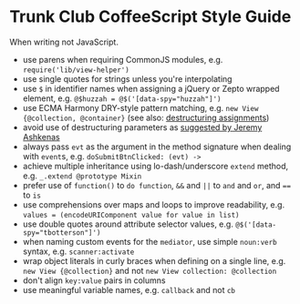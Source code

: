 # Trunk Club CoffeeScript Style Guide

When writing not JavaScript.

- use parens when requiring CommonJS modules, e.g. `require('lib/view-helper')`
- use single quotes for strings unless you're interpolating
- use `$` in identifier names when assigning a jQuery or Zepto wrapped element, e.g. `@$huzzah = @$('[data-spy="huzzah"]')`
- use ECMA Harmony DRY-style pattern matching, e.g. `new View {@collection, @container}` (see also: [destructuring assignments](http://coffeescript.org/#destructuring))
- avoid use of destructuring parameters as [suggested by Jeremy Ashkenas](https://github.com/jashkenas/coffee-script/issues/1607#issuecomment-3341285)
- always pass `evt` as the argument in the method signature when dealing with `event`s, e.g. `doSubmitBtnClicked: (evt) ->`
- achieve multiple inheritance using lo-dash/underscore `extend` method, e.g. `_.extend @prototype Mixin`
- prefer use of `function()` to `do function`, `&&` and `||` to `and` and `or`, and `==` to `is`
- use comprehensions over maps and loops to improve readability, e.g. `values = (encodeURIComponent value for value in list)`
- use double quotes around attribute selector values, e.g. `@$('[data-spy="tbotterson"]')`
- when naming custom events for the `mediator`, use simple `noun:verb` syntax, e.g. `scanner:activate`
- wrap object literals in curly braces when defining on a single line, e.g. `new View {@collection}` and not `new View collection: @collection`
- don't align `key:value` pairs in columns
- use meaningful variable names, e.g. `callback` and not `cb`